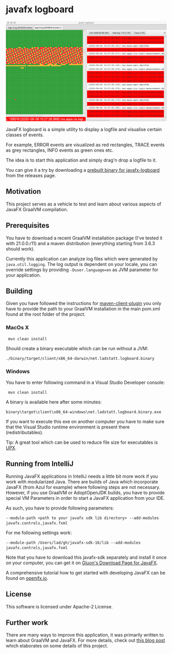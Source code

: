 # javafx logboard

![Screenshot](screenshot.png)

JavaFX logboard is a simple utility to display a logfile and visualise certain classes of events. 

For example, ERROR events are visualized as red rectangles, TRACE events as grey rectangles, INFO events as green ones etc. 

The idea is to start this application and simply drag'n drop a logfile to it.

You can give it a try by downloading a [prebuilt binary for javafx-logboard](https://github.com/rladstaetter/javafx-logboard/releases/tag/21.1.1) from the releases page.

## Motivation

This project serves as a vehicle to test and learn about various aspects of JavaFX GraalVM compilation.

## Prerequisites

You have to download a recent GraalVM installation package (I've tested it with 21.0.0.r11) and a maven distribution (everything starting from 3.6.3 should work).

Currently this application can analyze log files which were generated by `java.util.logging`. The log output is dependent on your locale, you can override settings by providing `-Duser.language=en` as JVM parameter for your application.

## Building

Given you have followed the instructions for [maven-client-plugin](https://github.com/gluonhq/client-maven-plugin) you only have to provide the path to your GraalVM installation in the main pom.xml found at the root folder of the project.


### MacOs X

     mvn clean install

Should create a binary executable which can be run without a JVM:

    ./binary/target/client/x86_64-darwin/net.ladstatt.logboard.binary

### Windows    

You have to enter following command in a Visual Studio Developer console:

     mvn clean install

A binary is available here after some minutes:
    
    binary\target\client\x86_64-windows\net.ladstatt.logboard.binary.exe

If you want to execute this exe on another computer you have to make sure that the Visual Studio runtime environment
is present there (redistributables).

Tip: A great tool which can be used to reduce file size for executables is [UPX](https://upx.github.io).

## Running from IntelliJ

Running JavaFX applications in IntelliJ needs a little bit more work if you work with modularized Java. There are builds
of Java which incorporate JavaFX (from Azul for example) where following steps are not necessary. However, if you use GraalVM or AdoptOpenJDK builds, you have to provide special VM Parameters in order to start a JavaFX application
from your IDE. 

As such, you have to provide following parameters:

    --module-path <path to your javafx sdk lib directory> --add-modules javafx.controls,javafx.fxml

For me following settings work:

    --module-path /Users/lad/gh/javafx-sdk-16/lib --add-modules javafx.controls,javafx.fxml

Note that you have to download this javafx-sdk separately and install it once on your computer, you can get it on 
[Gluon's Download Page for JavaFX](https://gluonhq.com/products/javafx/). 

A comprehensive tutorial how to get started with developing JavaFX can be found on [openjfx.io](https://openjfx.io). 

## License

This software is licensed under Apache-2 License.

## Further work

There are many ways to improve this application, it was primarily written to learn about GraalVM and JavaFX. For more details, check out [this blog post](https://ladstatt.blogspot.com/2020/10/compile-scala-javafx-application-with.html) which elaborates on some details of this project.
